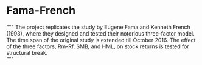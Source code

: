 # Fama-French
"""
The project replicates the study by Eugene Fama and Kenneth French (1993), where they designed and tested their notorious three-factor model. The time span of the original study is extended till October 2016. The effect of the three factors, Rm-Rf, SMB, and HML, on stock returns is tested for structural break.  
"""
